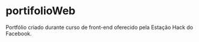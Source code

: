 # portifolioWeb
Portfólio criado durante curso de front-end oferecido pela Estação Hack do Facebook.
